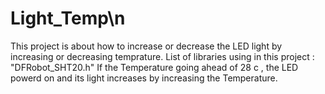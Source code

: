 # Light_Temp\n
This project is about how to increase or decrease the LED light by increasing or decreasing temprature.
List of libraries using in this project :
"DFRobot_SHT20.h"
If the Temperature going ahead of 28 c , the LED powerd on and its light increases by increasing the Temperature.
